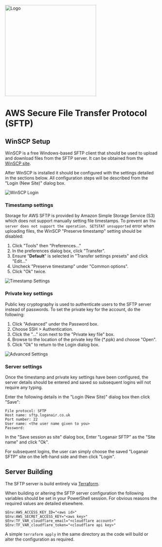 <img src="https://raw.github.com/Loganair/aws-sftp/master/images/loganair.png" alt="Logo" width="300">

# AWS Secure File Transfer Protocol (SFTP)

## WinSCP Setup

WinSCP is a free Windows-based SFTP client that should be used to upload and download files from the SFTP server. It can be obtained from the [WinSCP site](https://winscp.net/eng/download.php).

After WinSCP is installed it should be configured with the settings detailed in the sections below. All configuration steps will be described from the "Login (New Site)" dialog box.

![WinSCP Login](https://raw.github.com/Loganair/aws-sftp/master/images/winscp-login.png)

### Timestamp settings

Storage for AWS SFTP is provided by Amazon Simple Storage Service (S3) which does not support manually setting file timestamps. To prevent an `The server does not support the operation. SETSTAT unsupported` error when uploading files, the WinSCP "Preserve timestamp" setting should be disabled:

1. Click "Tools" then "Preferences..."
2. In the preferences dialog box, click "Transfer".
3. Ensure "**Default**" is selected in "Transfer settings presets" and click "Edit..."
4. Uncheck "Preserve timestamp" under "Common options".
5. Click "Ok" twice.

![Timestamp Settings](https://raw.github.com/Loganair/aws-sftp/master/images/timestamp-settings.png)

### Private key settings

Public key cryptography is used to authenticate users to the SFTP server instead of passwords. To set the private key for the account, do the following:

1. Click "Advanced" under the Password box.
2. Choose SSH > Authentication.
3. Click the "..." icon next to the "Private key file" box.
4. Browse to the location of the private key file (\*.ppk) and choose "Open".
5. Click "Ok" to return to the Login dialog box.

![Advanced Settings](https://raw.github.com/Loganair/aws-sftp/master/images/advanced-settings.png)

### Server settings

Once the timestamp and private key settings have been configured, the server details should be entered and saved so subsequent logins will not require any typing.

Enter the following details in the "Login (New Site)" dialog box then click "Save":

```Shell
File protocol: SFTP
Host name: sftp.loganair.co.uk
Port number: 22
User name: <the user name given to you>
Password:
```

In the "Save session as site" dialog box, Enter "Loganair SFTP" as the "Site name" and click "Ok".

For subsequent logins, the user can simply choose the saved "Loganair SFTP" site on the left-hand side and then click "Login".

## Server Building

The SFTP server is build entirely via [Terraform](https://terraform.io).

When building or altering the SFTP server configuration the following variables should be set in your PowerShell session. For obvious reasons the required values are detailed elsewhere.

```shell
$Env:AWS_ACCESS_KEY_ID="<aws id>"
$Env:AWS_SECRET_ACCESS_KEY="<aws key>"
$Env:TF_VAR_cloudflare_email="<cloudflare account>"
$Env:TF_VAR_cloudflare_token="<cloudflare api key>"
```

A simple `terraform apply` in the same directory as the code will build or alter the configuration as required.
